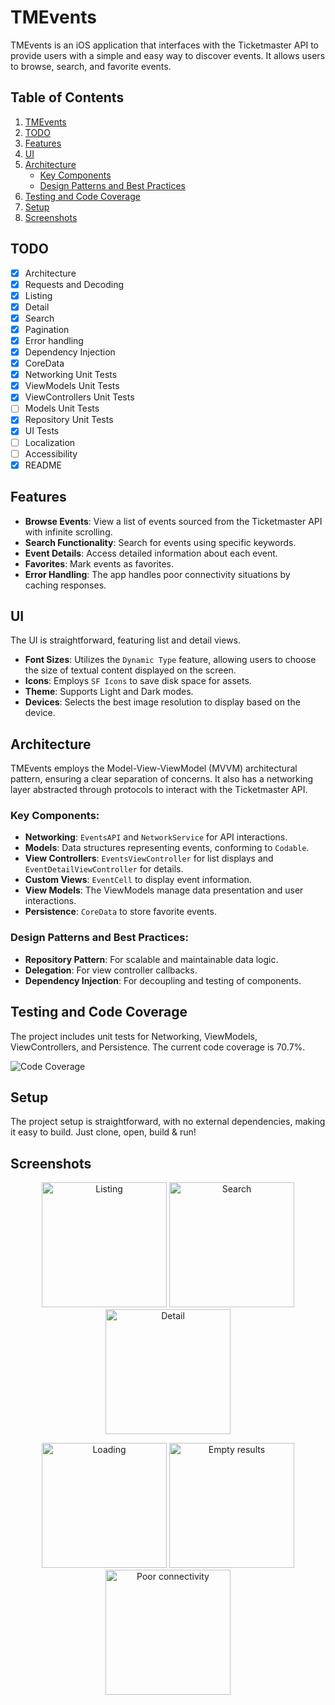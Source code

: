 # TMEvents

TMEvents is an iOS application that interfaces with the Ticketmaster API to provide users with a simple and easy way to discover events. It allows users to browse, search, and favorite events.

## Table of Contents
1. [TMEvents](#tmevents)
2. [TODO](#todo)
3. [Features](#features)
4. [UI](#ui)
5. [Architecture](#architecture)
    - [Key Components](#key-components)
    - [Design Patterns and Best Practices](#design-patterns-and-best-practices)
6. [Testing and Code Coverage](#testing-and-code-coverage)
7. [Setup](#setup)
8. [Screenshots](#screenshots)

## TODO

- [x] Architecture
- [x] Requests and Decoding
- [x] Listing
- [x] Detail
- [x] Search
- [x] Pagination
- [x] Error handling
- [x] Dependency Injection
- [x] CoreData
- [x] Networking Unit Tests
- [x] ViewModels Unit Tests
- [x] ViewControllers Unit Tests
- [ ] Models Unit Tests
- [x] Repository Unit Tests
- [x] UI Tests
- [ ] Localization
- [ ] Accessibility
- [x] README

## Features

- **Browse Events**: View a list of events sourced from the Ticketmaster API with infinite scrolling.
- **Search Functionality**: Search for events using specific keywords.
- **Event Details**: Access detailed information about each event.
- **Favorites**: Mark events as favorites.
- **Error Handling**: The app handles poor connectivity situations by caching responses.

## UI

The UI is straightforward, featuring list and detail views.

- **Font Sizes**: Utilizes the `Dynamic Type` feature, allowing users to choose the size of textual content displayed on the screen.
- **Icons**: Employs `SF Icons` to save disk space for assets.
- **Theme**: Supports Light and Dark modes.
- **Devices**: Selects the best image resolution to display based on the device.

## Architecture

TMEvents employs the Model-View-ViewModel (MVVM) architectural pattern, ensuring a clear separation of concerns. It also has a networking layer abstracted through protocols to interact with the Ticketmaster API.

### Key Components:

- **Networking**: `EventsAPI` and `NetworkService` for API interactions.
- **Models**: Data structures representing events, conforming to `Codable`.
- **View Controllers**: `EventsViewController` for list displays and `EventDetailViewController` for details.
- **Custom Views**: `EventCell` to display event information.
- **View Models**: The ViewModels manage data presentation and user interactions.
- **Persistence**: `CoreData` to store favorite events.

### Design Patterns and Best Practices:

- **Repository Pattern**: For scalable and maintainable data logic.
- **Delegation**: For view controller callbacks.
- **Dependency Injection**: For decoupling and testing of components.

## Testing and Code Coverage

The project includes unit tests for Networking, ViewModels, ViewControllers, and Persistence. The current code coverage is 70.7%.

![Code Coverage](Images/CodeCoverage.png "Code Coverage")

## Setup

The project setup is straightforward, with no external dependencies, making it easy to build. Just clone, open, build & run!

## Screenshots

<p align="center">
  <img src="Images/1.png" alt="Listing" title="Listing" width="200"/>
  <img src="Images/2.png" alt="Search" title="Search" width="200"/>
  <img src="Images/3.png" alt="Detail" title="Detail" width="200"/>
</p>
<p align="center">
  <img src="Images/4.png" alt="Loading" title="Loading" width="200"/>
  <img src="Images/5.png" alt="Empty results" title="Empty results" width="200"/>
  <img src="Images/6.png" alt="Poor connectivity" title="Poor connectivity" width="200"/>
</p>
